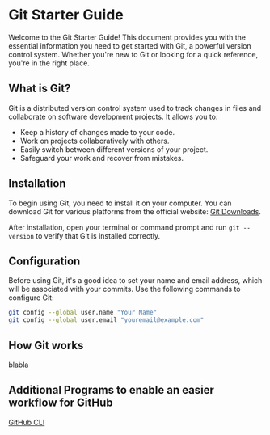 # Git Starter Guide

Welcome to the Git Starter Guide! This document provides you with the essential information you need to get started with Git, a powerful version control system. Whether you're new to Git or looking for a quick reference, you're in the right place.

## What is Git?

Git is a distributed version control system used to track changes in files and collaborate on software development projects. It allows you to:

- Keep a history of changes made to your code.
- Work on projects collaboratively with others.
- Easily switch between different versions of your project.
- Safeguard your work and recover from mistakes.

## Installation

To begin using Git, you need to install it on your computer. You can download Git for various platforms from the official website: [Git Downloads](https://git-scm.com/downloads).

After installation, open your terminal or command prompt and run `git --version` to verify that Git is installed correctly.

## Configuration

Before using Git, it's a good idea to set your name and email address, which will be associated with your commits. Use the following commands to configure Git:

```bash
git config --global user.name "Your Name"
git config --global user.email "youremail@example.com"
```

## How Git works

blabla

## Additional Programs to enable an easier workflow for GitHub

[GitHub CLI](https://github.com/NULL-Term1nat0r/GitHub_CLI_Guide.git)


